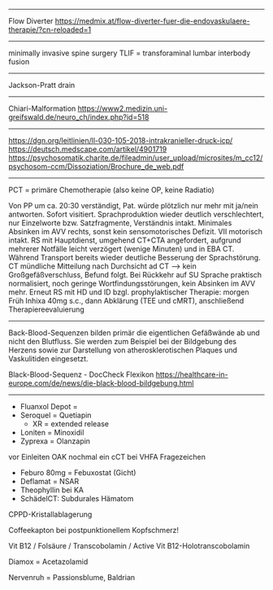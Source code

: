 -----------

Flow Diverter
https://medmix.at/flow-diverter-fuer-die-endovaskulaere-therapie/?cn-reloaded=1


-----------

minimally invasive spine surgery
TLIF = transforaminal lumbar interbody fusion

-----------

Jackson-Pratt drain

-----------

Chiari-Malformation
https://www2.medizin.uni-greifswald.de/neuro_ch/index.php?id=518

-----------

https://dgn.org/leitlinien/ll-030-105-2018-intrakranieller-druck-icp/
https://deutsch.medscape.com/artikel/4901719
https://psychosomatik.charite.de/fileadmin/user_upload/microsites/m_cc12/psychosom-ccm/Dissoziation/Brochure_de_web.pdf

----------

PCT = primäre Chemotherapie (also keine OP, keine Radiatio)


Von PP um ca. 20:30 verständigt, Pat. würde plötzlich nur mehr mit ja/nein
antworten. Sofort visitiert. Sprachproduktion wieder deutlich verschlechtert, nur
Einzelworte bzw. Satzfragmente, Verständnis intakt. Minimales Absinken im AVV
rechts, sonst kein sensomotorisches Defizit. VII motorisch intakt.
RS mit Hauptdienst, umgehend CT+CTA angefordert, aufgrund mehrerer Notfälle
leicht verzögert (wenige Minuten) und in EBA CT. Während Transport bereits wieder
deutliche Besserung der Sprachstörung. CT mündliche Mitteilung nach Durchsicht ad
CT --> kein Großgefäßverschluss, Befund folgt.
Bei Rückkehr auf SU Sprache praktisch normalisiert, noch geringe
Wortfindungsstörungen, kein Absinken im AVV mehr.
Erneut RS mit HD und ID bzgl. prophylaktischer Therapie: morgen Früh Inhixa 40mg s.c., dann Abklärung (TEE und cMRT), anschließend Therapiereevaluierung

-----------------------------------------------------------------------------

Back-Blood-Sequenzen bilden primär die eigentlichen Gefäßwände ab und nicht den Blutfluss. Sie werden zum Beispiel bei der Bildgebung des Herzens sowie zur Darstellung von atherosklerotischen Plaques und Vaskulitiden eingesetzt.

Black-Blood-Sequenz - DocCheck Flexikon
https://healthcare-in-europe.com/de/news/die-black-blood-bildgebung.html

-----------------

- Fluanxol Depot = 
- Seroquel = Quetiapin
  - XR = extended release
- Loniten = Minoxidil
- Zyprexa = Olanzapin


vor Einleiten OAK nochmal ein cCT bei VHFA Fragezeichen

- Feburo 80mg = Febuxostat (Gicht)
- Deflamat = NSAR
- Theophyllin bei KA
- SchädelCT: Subdurales Hämatom


 CPPD-Kristallablagerung

Coffeekapton bei postpunktionellem Kopfschmerz!

Vit B12 / Folsäure / Transcobolamin / Active Vit B12-Holotranscobolamin

Diamox = Acetazolamid

Nervenruh = Passionsblume, Baldrian
